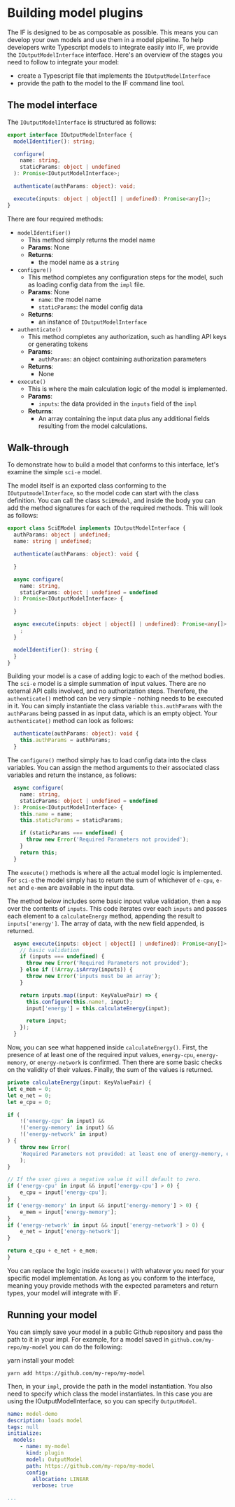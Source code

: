 # Building model plugins

The IF is designed to be as composable as possible. This means you can develop your own models and use them in a model pipeline. 
To help developers write Typescript models to integrate easily into IF, we provide the `IOutputModelInterface` interface. Here's an overview of the stages you need to follow to integrate your model:

- create a Typescript file that implements the `IOutputModelInterface`
- provide the path to the model to the IF command line tool.

## The model interface

The `IOutputModelInterface` is structured as follows:

```ts
export interface IOutputModelInterface {
  modelIdentifier(): string;

  configure(
    name: string,
    staticParams: object | undefined
  ): Promise<IOutputModelInterface>;

  authenticate(authParams: object): void;

  execute(inputs: object | object[] | undefined): Promise<any[]>;
}
```

There are four required methods:

- `modelIdentifier()`
  - This method simply returns the model name
  - **Params**: None
  - **Returns**: 
    - the model name as a `string`
- `configure()`
  - This method completes any configuration steps for the model, such as loading config data from the `impl` file.
  - **Params**: None
    - `name`: the model name
    - `staticParams`: the model config data 
  - **Returns**: 
    - an instance of `IOutputModelInterface`
- `authenticate()`
  - This method completes any authorization, such as handling API keys or generating tokens
  - **Params**: 
    - `authParams`: an object containing authorization parameters
  - **Returns**:
    - None
- `execute()`
  - This is where the main calculation logic of the model is implemented.
  - **Params**:
    - `inputs`: the data provided in the `inputs` field of the `impl`
  - **Returns**:
    - An array containing the input data plus any additional fields resulting from the model calculations.


## Walk-through

To demonstrate how to build a model that conforms to this interface, let's examine the simple `sci-e` model.

The model itself is an exported class conforming to the `IOutputmodelInterface`, so the model code can start with the class definition. You can call the class `SciEModel`, and inside the body you can add the method signatures for each of the required methods. This will look as follows:  

```typescript
export class SciEModel implements IOutputModelInterface {
  authParams: object | undefined;
  name: string | undefined;

  authenticate(authParams: object): void {

  }

  async configure(
    name: string,
    staticParams: object | undefined = undefined
  ): Promise<IOutputModelInterface> {

  }

  async execute(inputs: object | object[] | undefined): Promise<any[]> {
    ;
  }

  modelIdentifier(): string {
  }
}
```

Building your model is a case of adding logic to each of the method bodies. The `sci-e` model is a simple summation of input values. There are no external API calls involved, and no authorization steps. Therefore, the `authenticate()` method can be very simple - nothing needs to be executed in it. You can simply instantiate the class variable `this.authParams` with the `authParams` being passed in as input data, which is an empty object. Your `authenticate()` method can look as follows:

```ts
  authenticate(authParams: object): void {
    this.authParams = authParams;
  }
```

The `configure()` method simply has to load config data into the class variables. You can assign the method arguments to their associated class variables and return the instance, as follows:

```ts
  async configure(
    name: string,
    staticParams: object | undefined = undefined
  ): Promise<IOutputModelInterface> {
    this.name = name;
    this.staticParams = staticParams;

    if (staticParams === undefined) {
      throw new Error('Required Parameters not provided');
    }
    return this;
  }
```

The `execute()` methods is where all the actual model logic is implemented. For `sci-e` the model simply has to return the sum of whichever of `e-cpu`, `e-net` and `e-mem` are available in the input data.

The method below includes some basic inpout value validation, then a `map` over the contents of `inputs`. This code iterates over each `inputs` and passes each element to a `calculateEnergy` method, appending the result to `inputs['energy']`. The array of data, with the new field appended, is returned. 

```ts
  async execute(inputs: object | object[] | undefined): Promise<any[]> {
    // basic validation
    if (inputs === undefined) {
      throw new Error('Required Parameters not provided');
    } else if (!Array.isArray(inputs)) {
      throw new Error('inputs must be an array');
    }

    return inputs.map((input: KeyValuePair) => {
      this.configure(this.name!, input);
      input['energy'] = this.calculateEnergy(input);

      return input;
    });
  }

```

Now, you can see what happened inside `calculateEnergy()`. First, the presence of at least one of the required input values, `energy-cpu`, `energy-memory`, or `energy-network` is confirmed. Then there are some basic checks on the validity of their values. Finally, the sum of the values is returned.

```ts
private calculateEnergy(input: KeyValuePair) {
let e_mem = 0;
let e_net = 0;
let e_cpu = 0;

if (
    !('energy-cpu' in input) &&
    !('energy-memory' in input) &&
    !('energy-network' in input)
) {
    throw new Error(
    'Required Parameters not provided: at least one of energy-memory, energy-network or energy must be present in input'
    );
}

// If the user gives a negative value it will default to zero.
if ('energy-cpu' in input && input['energy-cpu'] > 0) {
    e_cpu = input['energy-cpu'];
}
if ('energy-memory' in input && input['energy-memory'] > 0) {
    e_mem = input['energy-memory'];
}
if ('energy-network' in input && input['energy-network'] > 0) {
    e_net = input['energy-network'];
}

return e_cpu + e_net + e_mem;
}
```

You can replace the logic inside `execute()` with whatever you need for your specific model implementation. As long as you conform to the interface, meaning youy provide methods with the expected parameters and return types, your model will integrate with IF.

## Running your model

You can simply save your model in a public Github repository and pass the path to it in your impl.
For example, for a model saved in `github.com/my-repo/my-model` you can do the following:

yarn install your model:

```
yarn add https://github.com/my-repo/my-model
```

Then, in your `impl`, provide the path in the model instantiation. You also need to specify which class the model instantiates. In this case you are using the IOutputModelInterface, so you can specify `OutputModel`. 

```yaml
name: model-demo
description: loads model
tags: null
initialize:
  models:
    - name: my-model
      kind: plugin
      model: OutputModel
      path: https://github.com/my-repo/my-model
      config:
        allocation: LINEAR
        verbose: true

...
```